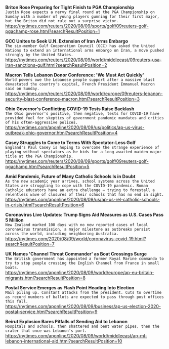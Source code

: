 **Briton Rose Preparing for Tight Finish to PGA Championship**\
`Justin Rose expects a nervy final round at the PGA Championship on Sunday with a number of young players gunning for their first major, but the Briton did not rule out a surprise victor.`\
https://nytimes.com/reuters/2020/08/09/sports/golf/09reuters-golf-pgachamp-rose.html?searchResultPosition=1

**GCC Unites to Seek U.N. Extension of Iran Arms Embargo**\
`The six-member Gulf Cooperation Council (GCC) has asked the United Nations to extend an international arms embargo on Iran, a move pushed strongly by the United States.     `\
https://nytimes.com/reuters/2020/08/09/world/middleeast/09reuters-usa-iran-sanctions-gulf.html?searchResultPosition=2

**Macron Tells Lebanon Donor Conference: 'We Must Act Quickly'**\
`World powers owe the Lebanese people support after a massive blast devastated the country's capital, French President Emmanuel Macron said on Sunday.`\
https://nytimes.com/reuters/2020/08/09/world/europe/09reuters-lebanon-security-blast-conference-macron.html?searchResultPosition=3

**Ohio Governor's Conflicting COVID-19 Tests Raise Backlash**\
`The Ohio governor's positive, then negative, tests for COVID-19 have provided fuel for skeptics of government pandemic mandates and critics of his often-aggressive polices.`\
https://nytimes.com/aponline/2020/08/09/us/politics/ap-us-virus-outbreak-ohio-governor.html?searchResultPosition=4

**Casey Struggles to Come to Terms With Spectator-Less Golf**\
`England's Paul Casey is hoping to overcome the strange experience of playing without spectators as he bids for a long-awaited maiden major title at the PGA Championship.`\
https://nytimes.com/reuters/2020/08/09/sports/golf/09reuters-golf-pgachamp.html?searchResultPosition=5

**Amid Pandemic, Future of Many Catholic Schools Is in Doubt**\
`As the new academic year arrives, school systems across the United States are struggling to cope with the COVID-19 pandemic. Roman Catholic educators have an extra challenge — trying to forestall a relentless wave of closures of their schools that has no end in sight.`\
https://nytimes.com/aponline/2020/08/09/us/ap-us-rel-catholic-schools-in-crisis.html?searchResultPosition=6

**Coronavirus Live Updates: Trump Signs Aid Measures as U.S. Cases Pass 5 Million**\
`New Zealand marked 100 days with no new reported cases of local coronavirus transmission, a major milestone as outbreaks persist across the world, including neighboring Australia.`\
https://nytimes.com/2020/08/09/world/coronavirus-covid-19.html?searchResultPosition=7

**UK Names 'Channel Threat Commander' as Boat Crossings Surge**\
`The British government has appointed a former Royal Marine commando to try to stop people crossing the English Channel from France in small boats.`\
https://nytimes.com/aponline/2020/08/09/world/europe/ap-eu-britain-migrants.html?searchResultPosition=8

**Postal Service Emerges as Flash Point Heading Into Election**\
`Mail piling up. Constant attacks from the president. Cuts to overtime as record numbers of ballots are expected to pass through post offices this fall. `\
https://nytimes.com/aponline/2020/08/09/business/ap-us-election-2020-postal-service.html?searchResultPosition=9

**Beirut Explosion Bares Pitfalls of Sending Aid to Lebanon**\
`Hospitals and schools, then shattered and bent water pipes, then the crater that once was Lebanon's port. `\
https://nytimes.com/aponline/2020/08/09/world/middleeast/ap-ml-lebanon-international-aid.html?searchResultPosition=10

